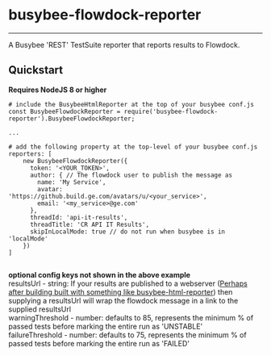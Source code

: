 # busybee-flowdock-reporter
-------
A Busybee 'REST' TestSuite reporter that reports results to Flowdock.

## Quickstart

**Requires NodeJS 8 or higher**

```
# include the BusybeeHtmlReporter at the top of your busybee conf.js
const BusybeeFlowdockReporter = require('busybee-flowdock-reporter').BusybeeFlowdockReporter;

...

# add the following property at the top-level of your busybee conf.js
reporters: [
    new BusybeeFlowdockReporter({
      token: '<YOUR_TOKEN>',
      author: { // The flowdock user to publish the message as
        name: 'My Service',
        avatar: 'https://github.build.ge.com/avatars/u/<your_service>',
        email: '<my_service>@ge.com'
      },
      threadId: 'api-it-results',
      threadTitle: 'CR API IT Results',
      skipInLocalMode: true // do not run when busybee is in 'localMode'
    })
]


```

**optional config keys not shown in the above example**  
resultsUrl - string: If your results are published to a webserver ([Perhaps after building built with something like busybee-html-reporter](https://github.build.ge.com/Busybee/busybee-html-reporter)) then supplying a resultsUrl will wrap the flowdock message in a link to the supplied resultsUrl  
warningThreshold - number: defaults to 85, represents the minimum % of passed tests before marking the entire run as 'UNSTABLE'  
failureThreshold - number: defaults to 75, represents the minimum % of passed tests before marking the entire run as 'FAILED'
